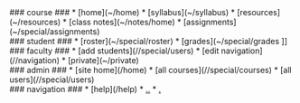 <!-- nav menu & access rights -->
<div access='all' markdown='1'>
### course ###
* [home](~/home)
* [syllabus](~/syllabus)
* [resources](~/resources)
* [class notes](~/notes/home)
* [assignments](~/special/assignments)
</div>
<div access='student' markdown='1'>
### student ###
* [roster](~/special/roster)
* [grades](~/special/grades ]]
</div>
<div access='faculty' markdown='1'>
### faculty ###
* [add students](//special/users)
* [edit navigation](//navigation)
* [private](~/private)
<div access='admin' markdown='1'>
### admin ###
* [site home](/home)
* [all courses](//special/courses)
* [all users](//special/users)
</div>
<div access='all' markdown='1'>
### navigation ###
* [help](/help)
* <a href='..'>..</a>
* <a href='.'>.</a>
</div>
